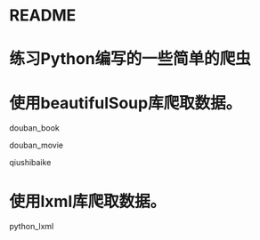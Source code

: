 # README

# 练习Python编写的一些简单的爬虫

# 使用beautifulSoup库爬取数据。
douban_book

douban_movie

qiushibaike

# 使用lxml库爬取数据。
python_lxml
